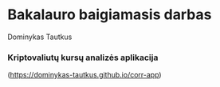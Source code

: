 # Bakalauro baigiamasis darbas
Dominykas Tautkus
### Kriptovaliutų kursų analizės aplikacija

(https://dominykas-tautkus.github.io/corr-app)


